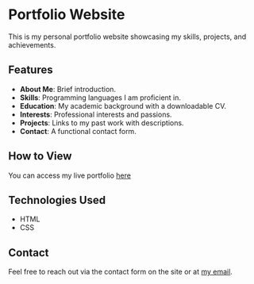 
# Portfolio Website

This is my personal portfolio website showcasing my skills, projects, and achievements.

## Features
- **About Me**: Brief introduction.
- **Skills**: Programming languages I am proficient in.
- **Education**: My academic background with a downloadable CV.
- **Interests**: Professional interests and passions.
- **Projects**: Links to my past work with descriptions.
- **Contact**: A functional contact form.

## How to View
You can access my live portfolio [here](https://github.com/IvyG111/Portfolio.git)

## Technologies Used
- HTML
- CSS
  

## Contact
Feel free to reach out via the contact form on the site or at [my email](ivytrizar02@gmail.com).
